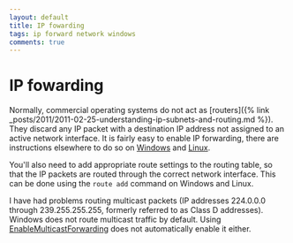 ```yaml
---
layout: default
title: IP fowarding
tags: ip forward network windows
comments: true
---
```

# IP fowarding

Normally, commercial operating systems do not act as [routers]({% link _posts/2011/2011-02-25-understanding-ip-subnets-and-routing.md %}). They discard any IP packet with a destination IP address not assigned to an active network interface. It is fairly easy to enable IP forwarding, there are instructions elsewhere to do so on [Windows](https://support.microsoft.com/en-us/kb/323339) and [Linux](http://www.ducea.com/2006/08/01/how-to-enable-ip-forwarding-in-linux/).

You'll also need to add appropriate route settings to the routing table, so that the IP packets are routed through the correct network interface. This can be done using the `route add` command on Windows and Linux.

I have had problems routing multicast packets (IP addresses 224.0.0.0 through 239.255.255.255, formerly referred to as Class D addresses). Windows does not route multicast traffic by default. Using [EnableMulticastForwarding](http://technet.microsoft.com/en-us/library/cc957538.aspx) does not automatically enable it either.
